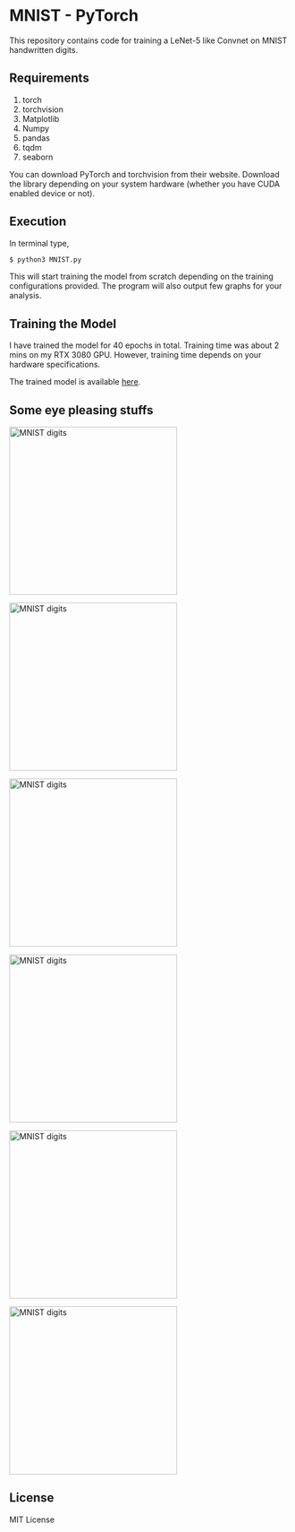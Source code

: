 # MNIST - PyTorch

<p align="center>
<img src="https://github.com/iVishalr/MNIST-PyTorch/blob/main/images/1000Images.PNG" width="600px" height = "300px" alt="MNIST digits"></img>
</p>

This repository contains code for training a LeNet-5 like Convnet on MNIST handwritten digits. 

## Requirements

1. torch
2. torchvision
3. Matplotlib
4. Numpy
5. pandas
6. tqdm
7. seaborn

You can download PyTorch and torchvision from their website. Download the library depending on your system hardware (whether you have CUDA enabled device or not). 

## Execution

In terminal type,
```bash
$ python3 MNIST.py
```

This will start training the model from scratch depending on the training configurations provided. The program will also output few graphs for your analysis.

## Training the Model

I have trained the model for 40 epochs in total. Training time was about 2 mins on my RTX 3080 GPU. However, training time depends on your hardware specifications.

The trained model is available [here](https://github.com/iVishalr/MNIST-PyTorch/blob/main/models/).

## Some eye pleasing stuffs

<img src="https://github.com/iVishalr/MNIST-PyTorch/blob/main/images/Capture1.PNG" width="300px" height = "300px" alt="MNIST digits"></img>

<img src="https://github.com/iVishalr/MNIST-PyTorch/blob/main/images/Capture2.png" width="300px" height = "300px" alt="MNIST digits"></img>

<img src="https://github.com/iVishalr/MNIST-PyTorch/blob/main/images/Capture3.png" width="300px" height = "300px" alt="MNIST digits"></img>

<img src="https://github.com/iVishalr/MNIST-PyTorch/blob/main/images/Capture4.png" width="300px" height = "300px" alt="MNIST digits"></img>

<img src="https://github.com/iVishalr/MNIST-PyTorch/blob/main/images/Capture5.png" width="300px" height = "300px" alt="MNIST digits"></img>

<img src="https://github.com/iVishalr/MNIST-PyTorch/blob/main/images/Capture6.png" width="300px" height = "300px" alt="MNIST digits"></img>

## License

MIT License